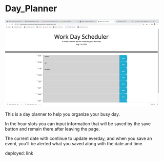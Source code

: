# Day_Planner

![description](./Assets/ss2.png)

This is a day planner to help you organize your busy day.

In the hour slots you can input information that will be saved by the save button and remain there after leaving the page.

The current date with continue to update everday, and when you save an event, you'll be alerted what you saved along with the date and time.

deployed: link